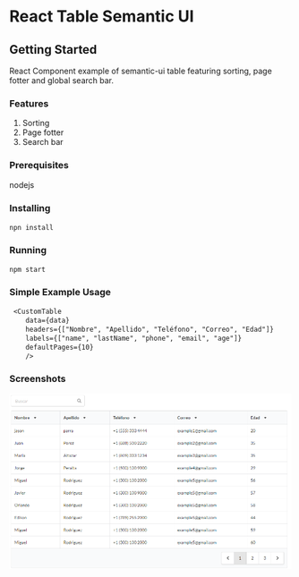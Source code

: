 # React Table Semantic UI

## Getting Started

React Component example of semantic-ui table featuring sorting, page fotter and global search bar.

### Features
1. Sorting
2. Page fotter
3. Search bar

### Prerequisites

nodejs

### Installing

```
npn install
```
### Running

```
npm start
```

### Simple Example Usage

```
 <CustomTable
    data={data}
    headers={["Nombre", "Apellido", "Teléfono", "Correo", "Edad"]}
    labels={["name", "lastName", "phone", "email", "age"]}
    defaultPages={10}
    />
```

### Screenshots

![alt text](./assets/capture_1.png)


